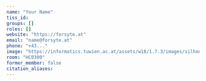 ```yaml
---
name: "Your Name"
tiss_id:
groups: []
roles: []
website: "https://forsyte.at"
email: "name@forsyte.at"
phone: "+43..."
image: "https://informatics.tuwien.ac.at/assets/w18/1.7.3/images/silhouette.svg"
room: "HC0300"
former_member: false
citation_aliases:
---
```


<!--
Your custom content goes here.
-->